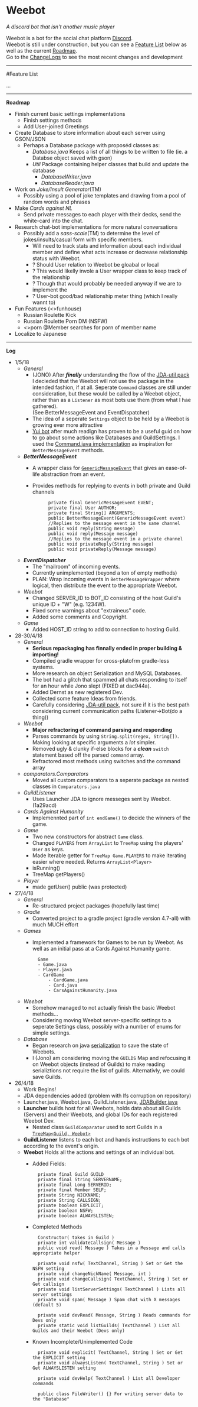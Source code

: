 # Weebot

*A discord bot that isn't another music player*

Weebot is a bot for the social chat platform
[Discord](https://discordapp.com/). <br> Weebot is still under
construction, but you can see a [Feature List](#FeatureList) below as
well as the current [Roadmap](#Roadmap). <br>
Go to the [ChangeLogs](#Log) to see the most recent changes and development

----
<a name='FeatureList'></a>
#Feature List

...

----
<a name='Roadmap'></a>
**Roadmap**

 - Finish current basic settings implementations
 	- Finish settings methods
 	- Add User-joined Greetings
 - Create Database to store information about each server using GSON/JSON
	- Perhaps a Database package with proposéd classes as:
		- *Database.java* Keeps a list of all things to be written to file (ie. a Databse object saved with gson)
		- *Util* Package containing helper classes that build and update the database
			- *DatabaseWriter.java*
			- *DatabaseReader.java*
 - Work on *Joke/Insult Generator*(TM)
	- Possibly using a pool of joke templates and drawing from a pool of random words and phrases
 -  Make *Cards against NL*
	- Send private messages to each player with their decks, send the white-card into the chat.
 - Research chat-bot implementations for more natural conversations
	 - Possibly add a *sass-scale*(TM) to determine the level of jokes/insults/casual form with specific members.
		 - Will need to track stats and information about each individual member and define what acts increase or decrease relationship status with Weebot.
		 - ? Should User relation to Weebot be gloabal or local
		* ? This would likelly invole a User wrapper class to keep track of the relationship
		* ? Though that would probably be needed anyway if we are to implement the
		* ? User-bot good/bad relationship meter thing (which I really wannt to)
- Fun Features (<>funhouse)
	- Russian Roulette Kick
	- Russian Roulette Porn DM (NSFW)
	- <>porn @Member searches for porn of member name
- Localize to Japanese

----
<a name='Log'></a>
**Log**
- 1/5/18
    - *General*
        - (JONO) After ***finally*** understanding the flow of the
        [JDA-util pack](https://github.com/JDA-Applications/JDA-Utilities)
        I decieded that the Weebot will not use the package in the intended
        fashion, if at all. Seperate ``Command`` classes are still under
        consideration, but these would be called by a Weebot object,
        rather than as a ``Listener`` as most bots use them (from what
        I hae gathered). <br>(See BetterMessageEvent and EventDispatcher)
        - The idea of a seperate ``Settings`` object to be held by a
        Weebot is growing ever more attractive
        - [Yui bot](https://github.com/DV8FromTheWorld/Yui)
        after much readign has proven to be a useful guid
        on how to go about some actions like Databases and GuildSettings.
        I used the [Command.java implementation](https://github.com/DV8FromTheWorld/Yui/blob/master/src/main/java/net/dv8tion/discord/commands/Command.java)
        as inspiration for ``BetterMessageEvent`` methods.
    - ***BetterMessageEvent***
        - A wrapper class for [``GenericMessageEvent``](http://home.dv8tion.net:8080/job/JDA/javadoc/net/dv8tion/jda/core/events/message/GenericMessageEvent.html)
        that gives an ease-of-life abstraction from an event.
        - Provides methods for replying to events in both private and
        Guild channels

                    private final GenericMessageEvent EVENT;
                    private final User AUTHOR;
                    private final String[] ARGUMENTS;
                    public BetterMessageEvent(GenericMessageEvent event)
                    //Replies to the message event in the same channel
                    public void reply(String message)
                    public void reply(Message message)
                    //Replies to the message event in a private channel
                    public void privateReply(String message)
                    public void privateReply(Message message)
    - ***EventDispatcher***
        - The "mailroom" of incoming events.
        - Currently unimplemented (beyond a ton of empty methods)
        - PLAN: Wrap incoming events in ``BetterMessageWrapper`` where
        logical, then distribute the event to the appropriate Weebot.
    - *Weebot*
        - Changed SERVER_ID to BOT_ID consisting of the host Guild's unique ID
        \+ "W" (e.g. 1234W).
        - Fixed some warnings about "extraineus" code.
        - Added some comments and Copyright.
    - *Game*
        - Added HOST_ID string to add to connection to hosting Guild.
- 28-30/4/18
	- *General*
		- **Serious repackaging has finnally ended in proper building & importing!**
		- Compiled gradle wrapper for cross-platofrm gradle-less systems.
		- More research on object Serialization and MySQL Databases.
		- The bot had a glitch that spammed all chats responding to itself for an hour while Jono slept (FIXED at dac944a).
		- Added Dernst as new registered Dev.
		- Collected some feature Ideas from friends.
		- Carefully considering [JDA-util pack](https://github.com/JDA-Applications/JDA-Utilities), not sure if it is the best path considering current communication paths (Listener->Bot(do a thing))
	- *Weebot*
		- **Major refractoring of command parsing and responding**
		- Parses commands by using ``String.split(regex, String[])``.
		Making looking at specific arguments a *lot* simpler.
		- Removed ugly & clunky if-else blocks for a ***clean***
		``switch`` statement based off the parsed ``command`` array.
		- Refractored most methods using switches and the command array
	- *comparators.Comparators*
		- Moved all custom comparators to a seperate package as nested
		classes in ``Comparators.java``
	- *GuildListener*
		- Uses Launcher JDA to ignore messeges sent by Weebot. (1a29acd)
	- *Cards Against Humanity*
		- Implemennted part of ``int endGame()`` to decide the winners
		of the game.
	- *Game*
		- Two new constructors for abstract ``Game`` class.
		- Changed ``PLAYERS`` from ``ArrayList`` to ``TreeMap`` using
		the players' ``User`` as keys.
		- Made Iterable getter for ``TreeMap Game.PLAYERS`` to make
		iterating easier where needed. Returns  ``ArrayList<Player>``
		- isRunning()
		- TreeMap getPlayers()
	- *Player*
		- made getUser() public (was protected)
- 27/4/18
	- *General*
		- Re-structured project packages (hopefully last time)
	- *Gradle*
		- Converted project to a gradle project (gradle version 4.7-all) with much MUCH effort
	- *Games*
		- Implemented a framework for Games to be run by Weebot. As well as an initial pass at a Cards Against Humanity game.

				Game
				- Game.java
				- Player.java
				- CardGame
					- CardGame.java
					- Card.java
					- CarsAgainstHumanity.java
	- *Weebot*
		- Somehow managed to not actually finish the basic Weebot methods...
		- Considering moving Weebot server-specific settings to a
		seperate Settings class, possibly with a number of enums for
		simple settings.
	- *Database*
		- Began research on java [serialization](https://www.tutorialspoint.com/java/java_serialization.htm) to save the state of Weebots.
		- I (Jono) am considering moving the ```GUILDS``` Map and
		refocusing it on Weebot objects (instead of Guilds) to make
		reading serializtions not require the list of guilds.
		Alternativly, we could save Guilds.
- 26/4/18
	- Work Begins!
	- JDA dependencies added (problem with lfs corruption on repository)
	- Launcher.java, Weebot.java, GuildListener.java, [JDABuilder.java](https://github.com/DV8FromTheWorld/JDA/blob/master/src/main/java/net/dv8tion/jda/core/JDABuilder.java)
	- **Launcher** builds host for all Weebots, holds data about all Guilds (Servers) and their Weebots, and global IDs for each registered Weebot Dev.
		- Nested class `GuildComparator` used to sort Guilds in a [`TreeMap<Guild, Weebot>`](https://docs.oracle.com/javase/8/docs/api/index.html?java/util/TreeMap.html)
	- **GuildListener** listens to each bot and hands instructions to each bot according to the event's origin.
	- **Weebot** Holds all the actions and settings of an individual bot.
		- Added Fields:

				private final Guild GUILD
				private final String SERVERNAME;
				private final Long SERVERID;
				private final Member SELF;
				private String NICKNAME;
				private String CALLSIGN;
				private boolean EXPLICIT;
				private boolean NSFW;
				private boolean ALWAYSLISTEN;
		- Completed Methods

				Constructor( takes in Guild )
				private int validateCallsign( Message )
				public void read( Message ) Takes in a Message and calls appropriate helper

				private void nsfw( TextChannel, String ) Set or Get the NSFW setting
				private void changeNickName( Message, int )
				private void changeCallsign( TextChannel, String ) Set or Get callsign
				private void listServerSettings( TextChannel ) Lists all server settings
				private void spam( Message ) Spam chat with X messages (default 5)

				private void devRead( Message, String ) Reads commands for Devs only
				private static void listGuilds( TextChannel ) List all Guilds and their Weebot (Devs only)

		- Known Incomplete/Unimplemented Code

				private void explicit( TextChannel, String ) Set or Get the EXPLICIT setting
				private void alwaysListen( TextChannel, String ) Set or Get ALWAYSLISTEN setting

				private void devHelp( TextChannel ) List all Developer commands

				public class FileWriter() {} For writing server data to the "Database"
